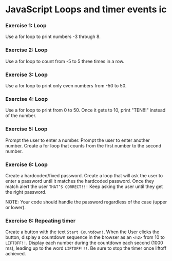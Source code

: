 # JavaScript Loops and timer events ic


### Exercise 1: Loop
Use a for loop to print numbers -3 through 8.

### Exercise 2: Loop
Use a for loop to count from -5 to 5 three times in a row.

### Exercise 3: Loop
Use a for loop to print only even numbers from -50 to 50.

### Exercise 4: Loop
Use a for loop to print from 0 to 50. Once it gets to 10, print "TEN!!!" instead of the number.

### Exercise 5: Loop
Prompt the user to enter a number. Prompt the user to enter another number. Create a for loop that counts from the first number to the second number.

### Exercise 6: Loop
Create a hardcoded/fixed password. Create a loop that will ask the user to enter a password until it matches the hardcoded password. Once they match alert the user `THAT’S CORRECT!!!` Keep asking the user until they get the right password.

NOTE: Your code should handle the password regardless of the case (upper or lower).
### Exercise 6: Repeating timer
Create a button with the text `Start Countdown!`. When the User clicks the button, display a countdown sequence in the browser as an `<h2>` from 10 to `LIFTOFF!!`. Display each number during the countdown each second (1000 ms), leading up to the word `LIFTOFF!!!`. Be sure to stop the timer once liftoff achieved.
